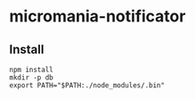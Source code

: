 # micromania-notificator

## Install
```
npm install
mkdir -p db
export PATH="$PATH:./node_modules/.bin"
```


